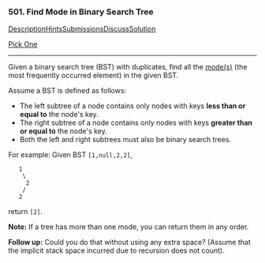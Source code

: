 ###  501. Find Mode in Binary Search Tree

[Description](https://leetcode.com/problems/find-mode-in-binary-search-tree/description/)[Hints](https://leetcode.com/problems/find-mode-in-binary-search-tree/hints/)[Submissions](https://leetcode.com/problems/find-mode-in-binary-search-tree/submissions/)[Discuss](https://leetcode.com/problems/find-mode-in-binary-search-tree/discuss/)[Solution](https://leetcode.com/problems/find-mode-in-binary-search-tree/solution/)

[Pick One](https://leetcode.com/problems/random-one-question/)

------

Given a binary search tree (BST) with duplicates, find all the [mode(s)](https://en.wikipedia.org/wiki/Mode_(statistics)) (the most frequently occurred element) in the given BST.

Assume a BST is defined as follows:

- The left subtree of a node contains only nodes with keys **less than or equal to** the node's key.
- The right subtree of a node contains only nodes with keys **greater than or equal to** the node's key.
- Both the left and right subtrees must also be binary search trees.

For example:
Given BST `[1,null,2,2]`,

```
   1
    \
     2
    /
   2
```

return `[2]`.

**Note:** If a tree has more than one mode, you can return them in any order.

**Follow up:** Could you do that without using any extra space? (Assume that the implicit stack space incurred due to recursion does not count).

 
